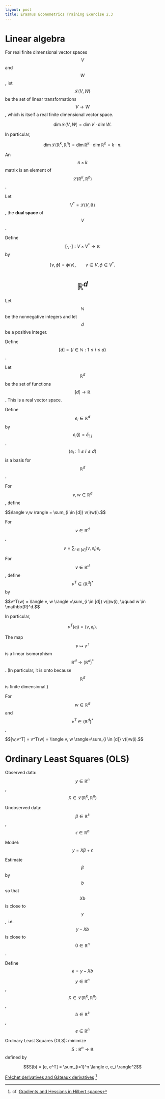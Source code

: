 ```yaml
---
layout: post
title: Erasmus Econometrics Training Exercise 2.3
---
```


# Linear algebra

For real finite dimensional vector spaces $$V$$ and $$W$$, let $$\mathscr{L}(V,W)$$
be the set of linear transformations $$V \to W$$, which is itself a real finite dimensional vector space.

$$\dim \mathscr{L}(V,W) = \dim V \cdot \dim W.$$

In particular,

$$\dim \mathscr{L}(\mathbb{R}^k,\mathbb{R}^n) = \dim \mathbb{R}^k \cdot \dim \mathbb{R}^n = k\cdot n.$$

An $$n \times k$$ matrix is an element of $$\mathscr{L}(\mathbb{R}^k,\mathbb{R}^n)$$.

Let $$V^* = \mathscr{L}(V,\mathbb{R})$$, the **dual space** of $$V$$.

Define $$[\cdot,\cdot]:V \times V^* \to \mathbb{R}$$ by

$$[v,\phi] = \phi(v), \qquad v \in V, \phi \in V^*.$$

# $$\mathbb{R}^d$$

Let $$\mathbb{N}$$ be the nonnegative integers and let $$d$$ be a positive integer.

Define $$[d]=\{i \in \mathbb{N}: 1 \leq i \leq d\}$$.

Let $$\mathbb{R}^d$$ be the set of functions $$[d] \to \mathbb{R}$$. This is a real vector space.

Define $$e_i \in \mathbb{R}^d$$ by $$e_i(j) = \delta_{i,j}$$. $$\{e_i: 1 \leq i \leq d\}$$
is a basis for $$\mathbb{R}^d$$.

For $$v, w \in \mathbb{R}^d$$, define

$$\langle v,w \rangle = \sum_{i \in [d]\} v(i)w(i).$$

For $$v \in \mathbb{R}^d$$,

$$
v = \sum_{i \in [d]} \langle v,e_i \rangle e_i.
$$

For $$v \in \mathbb{R}^d$$, define $$v^T \in (\mathbb{R}^d)^*$$ by

$$v^T(w) = \langle v, w \rangle =\sum_{i \in [d]\} v(i)w(i), \qquad w \in \mathbb{R}^d.$$

In particular,

$$v^T(e_i) = \langle v, e_i \rangle.$$

The map $$v \mapsto v^T$$ is a linear isomorphism $$\mathbb{R}^d \to (\mathbb{R}^d)^*$$. (In particular, it is onto because $$\mathbb{R}^d$$ is finite dimensional.)

For $$w \in \mathbb{R}^d$$ and $$v^T \in (\mathbb{R}^d)^*$$,

$$[w,v^T] = v^T(w) = \langle v, w \rangle=\sum_{i \in [d]\} v(i)w(i).$$

# Ordinary Least Squares (OLS)

Observed data: $$y \in \mathbb{R}^n$$, $$X \in \mathscr{L}(\mathbb{R}^k,\mathbb{R}^n)$$

Unobserved data: $$\beta \in \mathbb{R}^k$$, $$\epsilon \in \mathbb{R}^n$$

Model: $$y = X\beta + \epsilon$$

Estimate $$\beta$$ by $$b$$ so that $$Xb$$ is close to $$y$$, i.e. $$y-Xb$$ is close to $$0 \in \mathbb{R}^n$$.

Define $$e=y-Xb$$

$$y \in \mathbb{R}^n$$, $$X \in \mathscr{L}(\mathbb{R}^k,\mathbb{R}^n)$$, $$b \in \mathbb{R}^k$$, $$e \in \mathbb{R}^n$$

Ordinary Least Squares (OLS): minimize $$S:\mathbb{R}^n \to \mathbb{R}$$ defined by

$$S(b) = [e, e^T] = \sum_{i=1}^n \langle e, e_i \rangle^2$$



[Fréchet derivatives and Gâteaux derivatives](https://jordanbell.info/LaTeX/mathematics/frechetderivatives/) [^1]

[^1]: cf. [Gradients and Hessians in Hilbert spaces](https://jordanbell.info/LaTeX/mathematics/gradienthilbert/)
